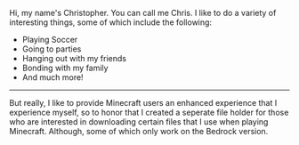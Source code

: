 Hi, my name's Christopher. You can call me Chris. I like to do a variety of interesting things, some of which include the following: 
- Playing Soccer
- Going to parties
- Hanging out with my friends
- Bonding with my family
- And much more!
----------------------------------------------------------------------------------------------------------------------------------------
But really, I like to provide Minecraft users an enhanced experience that I experience myself, so to honor that I created a seperate file holder for those who are interested in downloading certain files that I use when playing Minecraft. Although, some of which only work on the Bedrock version.

<!---
Insulted5012/Insulted5012 is a ✨ special ✨ repository because its `README.md` (this file) appears on your GitHub profile.
You can click the Preview link to take a look at your changes.
--->
